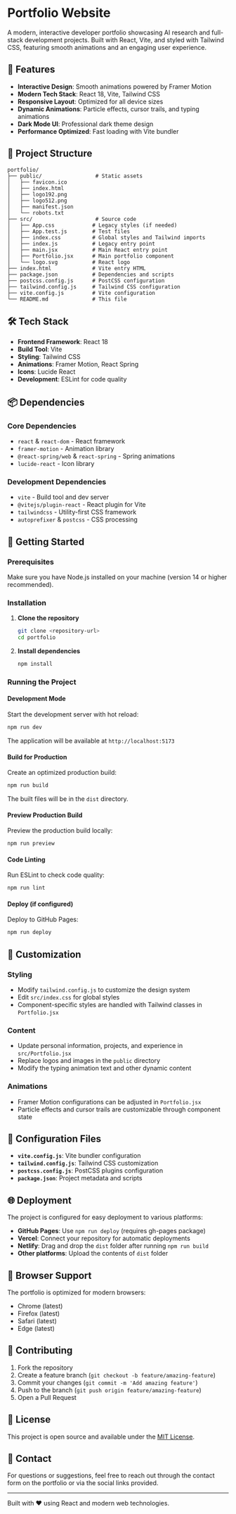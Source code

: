 # Portfolio Website

A modern, interactive developer portfolio showcasing AI research and full-stack development projects. Built with React, Vite, and styled with Tailwind CSS, featuring smooth animations and an engaging user experience.

## 🚀 Features

- **Interactive Design**: Smooth animations powered by Framer Motion
- **Modern Tech Stack**: React 18, Vite, Tailwind CSS
- **Responsive Layout**: Optimized for all device sizes
- **Dynamic Animations**: Particle effects, cursor trails, and typing animations
- **Dark Mode UI**: Professional dark theme design
- **Performance Optimized**: Fast loading with Vite bundler

## 📁 Project Structure

```
portfolio/
├── public/                 # Static assets
│   ├── favicon.ico
│   ├── index.html
│   ├── logo192.png
│   ├── logo512.png
│   ├── manifest.json
│   └── robots.txt
├── src/                    # Source code
│   ├── App.css            # Legacy styles (if needed)
│   ├── App.test.js        # Test files
│   ├── index.css          # Global styles and Tailwind imports
│   ├── index.js           # Legacy entry point
│   ├── main.jsx           # Main React entry point
│   ├── Portfolio.jsx      # Main portfolio component
│   └── logo.svg           # React logo
├── index.html             # Vite entry HTML
├── package.json           # Dependencies and scripts
├── postcss.config.js      # PostCSS configuration
├── tailwind.config.js     # Tailwind CSS configuration
├── vite.config.js         # Vite configuration
└── README.md              # This file
```

## 🛠️ Tech Stack

- **Frontend Framework**: React 18
- **Build Tool**: Vite
- **Styling**: Tailwind CSS
- **Animations**: Framer Motion, React Spring
- **Icons**: Lucide React
- **Development**: ESLint for code quality

## 📦 Dependencies

### Core Dependencies
- `react` & `react-dom` - React framework
- `framer-motion` - Animation library
- `@react-spring/web` & `react-spring` - Spring animations
- `lucide-react` - Icon library

### Development Dependencies
- `vite` - Build tool and dev server
- `@vitejs/plugin-react` - React plugin for Vite
- `tailwindcss` - Utility-first CSS framework
- `autoprefixer` & `postcss` - CSS processing

## 🚀 Getting Started

### Prerequisites

Make sure you have Node.js installed on your machine (version 14 or higher recommended).

### Installation

1. **Clone the repository**
   ```bash
   git clone <repository-url>
   cd portfolio
   ```

2. **Install dependencies**
   ```bash
   npm install
   ```

### Running the Project

#### Development Mode
Start the development server with hot reload:
```bash
npm run dev
```
The application will be available at `http://localhost:5173`

#### Build for Production
Create an optimized production build:
```bash
npm run build
```
The built files will be in the `dist` directory.

#### Preview Production Build
Preview the production build locally:
```bash
npm run preview
```

#### Code Linting
Run ESLint to check code quality:
```bash
npm run lint
```

#### Deploy (if configured)
Deploy to GitHub Pages:
```bash
npm run deploy
```

## 🎨 Customization

### Styling
- Modify `tailwind.config.js` to customize the design system
- Edit `src/index.css` for global styles
- Component-specific styles are handled with Tailwind classes in `Portfolio.jsx`

### Content
- Update personal information, projects, and experience in `src/Portfolio.jsx`
- Replace logos and images in the `public` directory
- Modify the typing animation text and other dynamic content

### Animations
- Framer Motion configurations can be adjusted in `Portfolio.jsx`
- Particle effects and cursor trails are customizable through component state

## 🔧 Configuration Files

- **`vite.config.js`**: Vite bundler configuration
- **`tailwind.config.js`**: Tailwind CSS customization
- **`postcss.config.js`**: PostCSS plugins configuration
- **`package.json`**: Project metadata and scripts

## 🌐 Deployment

The project is configured for easy deployment to various platforms:

- **GitHub Pages**: Use `npm run deploy` (requires gh-pages package)
- **Vercel**: Connect your repository for automatic deployments
- **Netlify**: Drag and drop the `dist` folder after running `npm run build`
- **Other platforms**: Upload the contents of `dist` folder

## 📱 Browser Support

The portfolio is optimized for modern browsers:
- Chrome (latest)
- Firefox (latest)
- Safari (latest)
- Edge (latest)

## 🤝 Contributing

1. Fork the repository
2. Create a feature branch (`git checkout -b feature/amazing-feature`)
3. Commit your changes (`git commit -m 'Add amazing feature'`)
4. Push to the branch (`git push origin feature/amazing-feature`)
5. Open a Pull Request

## 📄 License

This project is open source and available under the [MIT License](LICENSE).

## 📧 Contact

For questions or suggestions, feel free to reach out through the contact form on the portfolio or via the social links provided.

---

Built with ❤️ using React and modern web technologies.
